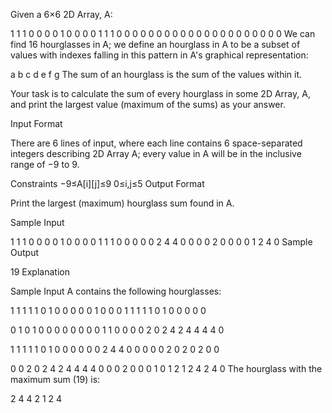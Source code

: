 Given a 6×6 2D Array, A:

1 1 1 0 0 0
0 1 0 0 0 0
1 1 1 0 0 0
0 0 0 0 0 0
0 0 0 0 0 0
0 0 0 0 0 0
We can find 16 hourglasses in A; we define an hourglass in A to be a subset of values with indexes falling in this pattern in A's graphical representation:

a b c
  d
e f g
The sum of an hourglass is the sum of the values within it.

Your task is to calculate the sum of every hourglass in some 2D Array, A, and print the largest value (maximum of the sums) as your answer.

Input Format

There are 6 lines of input, where each line contains 6 space-separated integers describing 2D Array A; every value in A will be in the inclusive range of −9 to 9.

Constraints 
−9≤A[i][j]≤9 
0≤i,j≤5
Output Format

Print the largest (maximum) hourglass sum found in A.

Sample Input

1 1 1 0 0 0
0 1 0 0 0 0
1 1 1 0 0 0
0 0 2 4 4 0
0 0 0 2 0 0
0 0 1 2 4 0
Sample Output

19
Explanation

Sample Input A contains the following hourglasses:

1 1 1   1 1 0   1 0 0   0 0 0
  1       0       0       0
1 1 1   1 1 0   1 0 0   0 0 0

0 1 0   1 0 0   0 0 0   0 0 0
  1       1       0       0
0 0 2   0 2 4   2 4 4   4 4 0

1 1 1   1 1 0   1 0 0   0 0 0
  0       2       4       4
0 0 0   0 0 2   0 2 0   2 0 0

0 0 2   0 2 4   2 4 4   4 4 0
  0       0       2       0
0 0 1   0 1 2   1 2 4   2 4 0
The hourglass with the maximum sum (19) is:

2 4 4
  2
1 2 4